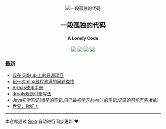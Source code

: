 <p align="center"><img alt="一段孤独的代码" src="https://static.b3log.org/images/brand/solo-32.png"></p><h2 align="center">
一段孤独的代码
</h2>

<h4 align="center">A Lonely Code</h4>
<p align="center"><a title="一段孤独的代码" target="_blank" href="https://github.com/GunVeda/solo-blog"><img src="https://img.shields.io/github/last-commit/GunVeda/solo-blog.svg?style=flat-square&color=FF9900"></a>
<a title="GitHub repo size in bytes" target="_blank" href="https://github.com/GunVeda/solo-blog"><img src="https://img.shields.io/github/repo-size/GunVeda/solo-blog.svg?style=flat-square"></a>
<a title="Solo Version" target="_blank" href="https://github.com/88250/solo/releases"><img src="https://img.shields.io/badge/solo-3.6.6-f1e05a.svg?style=flat-square&color=blueviolet"></a>
<a title="Hits" target="_blank" href="https://github.com/88250/hits"><img src="https://hits.b3log.org/GunVeda/solo-blog.svg"></a></p>

### 最新

* [我在 GitHub 上的开源项目](http://www.gunveda.top/my-github-repos)
* [记一次mina线程池满的问题查找](http://www.gunveda.top/articles/2019/11/13/1573633935984.html)
* [Arthas使用手册](http://www.gunveda.top/articles/2019/11/05/1572916866300.html)
* [drools规则引擎写法](http://www.gunveda.top/articles/2019/11/05/1572916598836.html)
* [Java初学笔记(很早的笔记,自己最初学习Java时的笔记,记录的可能有些凌乱)](http://www.gunveda.top/articles/2019/10/23/1571821550637.html)
* [世界，你好！](http://www.gunveda.top/hello-solo)



---

本仓库通过 [Solo](https://github.com/88250/solo) 自动进行同步更新 ❤️ 